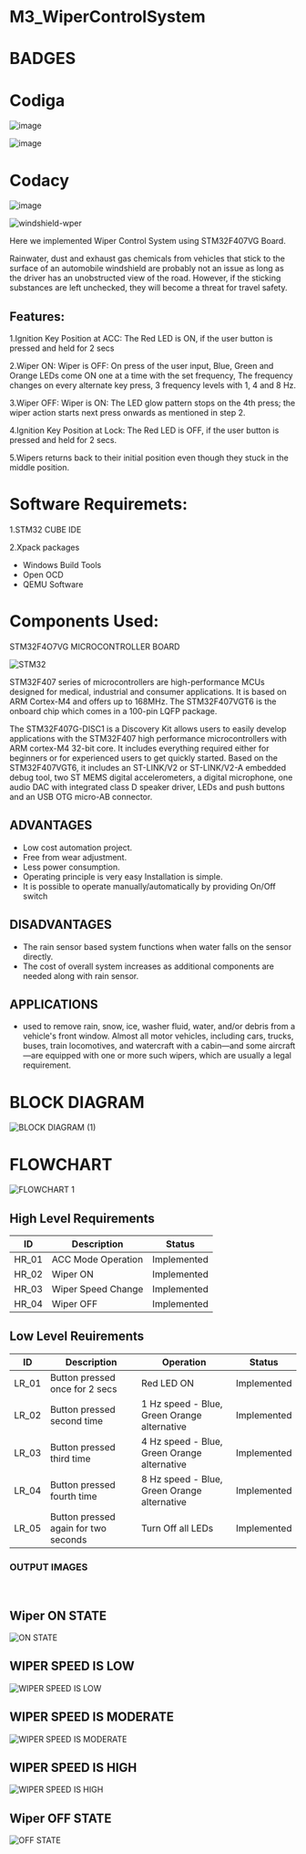 # M3_WiperControlSystem
# BADGES
# Codiga
![image](https://api.codiga.io/project/33449/score/svg)

![image](https://api.codiga.io/project/33449/status/svg)
# Codacy
![image](https://user-images.githubusercontent.com/89642370/168306215-a17f9caa-6ace-401e-8ba6-c242af81b90f.png)


![windshield-wper](https://user-images.githubusercontent.com/83355817/168411897-7e5508de-896e-4f03-9737-94605f70382f.jpg)

Here we implemented Wiper Control System using STM32F407VG Board.

Rainwater, dust and exhaust gas chemicals from vehicles that stick to the surface of an automobile windshield are probably not an issue as long as the driver has an unobstructed view of the road. However, if the sticking substances are left unchecked, they will become a threat for travel safety.

## Features:

1.Ignition Key Position at ACC: The Red LED is ON, if the user button is pressed and held for 2 secs

2.Wiper ON: Wiper is OFF: On press of the user input, Blue, Green and Orange LEDs come ON one at a time with the set frequency, The frequency changes on every alternate key press, 3 frequency levels with 1, 4 and 8 Hz.

3.Wiper OFF: Wiper is ON: The LED glow pattern stops on the 4th press; the wiper action starts next press onwards as mentioned in step 2.

4.Ignition Key Position at Lock: The Red LED is OFF, if the user button is pressed and held for 2 secs.

5.Wipers returns back to their initial position even though they stuck in the middle position.
# Software Requiremets:
1.STM32 CUBE IDE

2.Xpack packages

  * Windows Build Tools
  * Open OCD
  * QEMU Software
# Components Used:
STM32F4O7VG MICROCONTROLLER BOARD

![STM32](https://user-images.githubusercontent.com/83355817/168412121-78299942-4dc6-4686-8bae-70905cf308be.jpg)

STM32F407 series of microcontrollers are high-performance MCUs designed for medical, industrial and consumer applications. It is based on ARM Cortex-M4 and offers up to 168MHz. The STM32F407VGT6 is the onboard chip which comes in a 100-pin LQFP package.

The STM32F407G-DISC1 is a Discovery Kit allows users to easily develop applications with the STM32F407 high performance microcontrollers with ARM cortex-M4 32-bit core. It includes everything required either for beginners or for experienced users to get quickly started. Based on the STM32F407VGT6, it includes an ST-LINK/V2 or ST-LINK/V2-A embedded debug tool, two ST MEMS digital accelerometers, a digital microphone, one audio DAC with integrated class D speaker driver, LEDs and push buttons and an USB OTG micro-AB connector.





## ADVANTAGES

*   Low cost automation project.
*   Free from wear adjustment.
*   Less power consumption.
*   Operating principle is very easy Installation is simple.
*   It is possible to operate manually/automatically by providing On/Off switch

## DISADVANTAGES

*   The rain sensor based system functions when water falls on the sensor directly.
*   The cost of overall system increases as additional components are needed along with rain sensor. 

## APPLICATIONS

*   used to remove rain, snow, ice, washer fluid, water, and/or debris from a vehicle's front window. Almost all motor vehicles, including cars, trucks, buses, train locomotives, and watercraft with a cabin—and some aircraft—are equipped with one or more such wipers, which are usually a legal requirement.

# BLOCK DIAGRAM
![BLOCK DIAGRAM (1)](https://user-images.githubusercontent.com/101693748/168218547-ca8edd38-6903-4d8d-b4fa-720618b8a066.png)
# FLOWCHART
![FLOWCHART 1](https://user-images.githubusercontent.com/101693748/168218561-281382d5-fa0a-484a-9d82-029d19521a35.png)



## High Level Requirements

|  ID  |   Description   |  Status  |
|------|-----------------|----------|
| HR_01| ACC Mode Operation| Implemented|
| HR_02|Wiper ON| Implemented|
| HR_03|Wiper Speed Change|Implemented|
|HR_04|Wiper OFF|Implemented|

## Low Level Reuirements

| ID	| Description	| Operation	|Status |
|-----|-------------|-----------|-------|
|LR_01|	Button pressed once for 2 secs|	Red LED ON	|Implemented|
|LR_02|	Button pressed second time|	1 Hz speed - Blue, Green Orange alternative|Implemented|
|LR_03|	Button pressed third time|4 Hz speed - Blue, Green Orange alternative	|Implemented|
|LR_04|	Button pressed fourth time|8 Hz speed - Blue, Green Orange alternative|Implemented|
|LR_05|Button pressed again for two seconds|Turn Off all LEDs|Implemented|
### OUTPUT IMAGES

<br  />

## Wiper ON STATE

<bs  />

![ON STATE](https://user-images.githubusercontent.com/89642370/168281628-68efeed6-2dff-4c95-a680-632d29b3d3fc.png)

<bs  />

## WIPER SPEED IS LOW

<bs  />

![WIPER SPEED IS LOW](https://user-images.githubusercontent.com/89642370/168281759-0454762c-8e53-41f2-a6f3-64b2855c3bd1.png)

<bs  />

## WIPER SPEED IS MODERATE

<bs  />

![WIPER SPEED IS MODERATE](https://user-images.githubusercontent.com/89642370/168281892-d91d6f6b-ed52-46a3-80a6-0477733c16db.png)

<bs  />

## WIPER SPEED IS HIGH

<bs  />

![WIPER SPEED IS HIGH](https://user-images.githubusercontent.com/89642370/168282083-504fec62-5364-4645-acb5-c2a3e619a2e8.png)

<bs  />

## Wiper OFF STATE

<bs  />

![OFF STATE](https://user-images.githubusercontent.com/89642370/168282238-96d3f26d-fe85-459f-b519-685b63c1084f.png)
